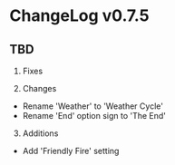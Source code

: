 # ChangeLog v0.7.5
**TBD**
---

1) Fixes

2) Changes
* Rename 'Weather' to 'Weather Cycle'
* Rename 'End' option sign to 'The End'

3) Additions
* Add 'Friendly Fire' setting